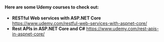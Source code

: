 #### Here are some Udemy courses to check out:
- **RESTful Web services with ASP.NET Core** https://www.udemy.com/restful-web-services-with-aspnet-core/
- **Rest APIs in ASP.NET Core and C#** https://www.udemy.com/rest-apis-in-aspnet-core/
